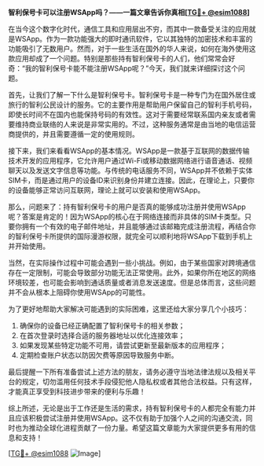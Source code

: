 **智利保号卡可以注册WSApp吗？——一篇文章告诉你真相[[TG💪+ @esim1088](https://t.me/s/esim1088)]**

在当今这个数字化时代，通信工具和应用层出不穷，而其中一款备受关注的应用就是WSApp。作为一款功能强大的即时通讯软件，它以其独特的加密技术和丰富的功能吸引了无数用户。然而，对于一些生活在国外的华人来说，如何在海外使用这款应用却成了一个问题。特别是那些持有智利保号卡的人们，他们常常会好奇：“我的智利保号卡能不能注册WSApp呢？”今天，我们就来详细探讨这个问题。

首先，让我们了解一下什么是智利保号卡。智利保号卡是一种专门为在国外居住或旅行的智利公民设计的服务。它的主要作用是帮助用户保留自己的智利手机号码，即使长时间不在国内也能保持号码的有效性。这对于需要经常联系国内亲友或者需要维持商业联络的人来说是非常实用的。不过，这种服务通常是由当地的电信运营商提供的，并且需要遵循一定的使用规则。

接下来，我们来看看WSApp的基本情况。WSApp是一款基于互联网的数据传输技术开发的应用程序，它允许用户通过Wi-Fi或移动数据网络进行语音通话、视频聊天以及发送文字信息等功能。与传统的电话服务不同，WSApp并不依赖于实体SIM卡，而是通过用户的设备ID来识别身份并建立连接。因此，在理论上，只要你的设备能够正常访问互联网，理论上就可以安装和使用WSApp。

那么，问题来了：持有智利保号卡的用户是否真的能够成功注册并使用WSApp呢？答案是肯定的！因为WSApp的核心在于网络连接而非具体的SIM卡类型。只要你拥有一个有效的电子邮件地址，并且能够通过该邮箱完成注册流程，再结合你的智利保号卡所提供的国际漫游权限，就完全可以顺利地将WSApp下载到手机上并开始使用。

当然，在实际操作过程中可能会遇到一些小挑战。例如，由于某些国家对跨境通信存在一定限制，可能会导致部分功能无法正常使用。此外，如果你所在地区的网络环境较差，也可能会影响到通话质量或者消息发送速度。但是总体而言，这些问题并不会从根本上阻碍你使用WSApp的可能性。

为了更好地帮助大家解决可能遇到的实际困难，这里还给大家分享几个小技巧：
1. 确保你的设备已经正确配置了智利保号卡的相关参数；
2. 在首次登录时选择合适的服务器地址以优化连接效率；
3. 如果发现某些特定功能不可用，请尝试更新至最新版本的应用程序；
4. 定期检查账户状态以防因欠费等原因导致服务中断。

最后提醒一下所有准备尝试上述方法的朋友，请务必遵守当地法律法规以及相关平台的规定，切勿滥用任何技术手段侵犯他人隐私权或者其他合法权益。只有这样，才能真正享受到科技进步带来的便利与乐趣！

综上所述，无论是出于工作还是生活的需求，持有智利保号卡的人都完全有能力并且应该积极尝试注册并使用WSApp。这不仅有助于加强个人之间的沟通交流，同时也为推动全球化进程贡献了一份力量。希望这篇文章能为大家提供更多有用的信息和支持！

[[TG💪+ @esim1088](https://t.me/s/esim1088) ![Image](https://i.postimg.cc/4NQfJmqS/Snipaste-2025-05-13-00-14-12.png)]